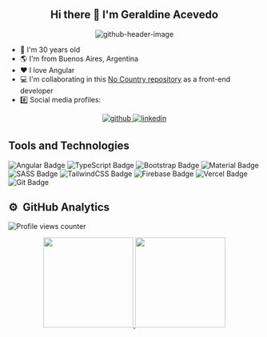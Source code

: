 <div align="center"> 
  <h2>Hi there 👋 I'm Geraldine Acevedo</h2>
</div>
<div align="center">
<img src="https://i.ibb.co/YcbH9Hn/github-header-image.png" alt="github-header-image" border="0">
</div>


- 🎂 I'm 30 years old
- 🌎 I'm from Buenos Aires, Argentina
- ❤️ I love Angular
- 💻 I'm collaborating in this [No Country repository](https://github.com/No-Country/s15-10-m-java-angular) as a front-end developer
- #️⃣ Social media profiles:


<div align="center">
  
  <a href="https://github.com/geraldineac" target="_blank">
  <img src="https://img.shields.io/badge/github-%2324292e.svg?&style=for-the-badge&logo=github" alt="github" style="margin-bottom: 5px;" />
  </a>
  
  <a href="https://linkedin.com/in/geraldine-acevedo-link" target="_blank">
  <img src="https://img.shields.io/badge/linkedin-%231E77B5.svg?&style=for-the-badge&logo=linkedin&logoColor=white" alt="linkedin" style="margin-bottom: 5px;" />
  </a>

</div>

## Tools and Technologies

![Angular Badge](https://img.shields.io/badge/Angular-red?logo=angular&logoColor=fff&style=flat)
![TypeScript Badge](https://img.shields.io/badge/TypeScript-008CDD?logo=typescript&logoColor=fff&style=flat)
![Bootstrap Badge](https://img.shields.io/badge/Bootstrap-7A33FF?logo=bootstrap&logoColor=fff&style=flat)
![Material Badge](https://img.shields.io/badge/Material%20Design-000000?logo=materialdesign&logoColor=fff&style=flat)
![SASS Badge](https://img.shields.io/badge/SASS-C470A0?logo=sass&logoColor=fff&style=flat)
![TailwindCSS Badge](https://img.shields.io/badge/TailwindCSS-319795?logo=tailwindcss&logoColor=fff&style=flat)
![Firebase Badge](https://img.shields.io/badge/Firebase-orange?logo=firebase&logoColor=fff&style=flat)
![Vercel Badge](https://img.shields.io/badge/Vercel-000000?logo=vercel&logoColor=fff&style=flat)
![Git Badge](https://img.shields.io/badge/Git-red?logo=git&logoColor=fff&style=flat)


 ## ⚙️ &nbsp;GitHub Analytics

 <p align="center">

   
   ![Profile views counter](https://komarev.com/ghpvc/?username=geraldineac&&style=flat)

   
 </p>

<p align="center">

<a href="https://github.com/geraldineac">

  <img height="180em" src="https://github-readme-stats-eight-theta.vercel.app/api?username=geraldineac&show_icons=true&theme=algolia&include_all_commits=true&count_private=true"/>
  <img height="180em" src="https://github-readme-stats-eight-theta.vercel.app/api/top-langs/?username=geraldineac&layout=compact&langs_count=8&theme=algolia"/>
</a>
</p> 

<!--
**geraldineac/geraldineac** is a ✨ _special_ ✨ repository because its `README.md` (this file) appears on your GitHub profile.

Here are some ideas to get you started:

- 🔭 I’m currently working on ...
- 🌱 I’m currently learning ...
- 👯 I’m looking to collaborate on ...
- 🤔 I’m looking for help with ...
- 💬 Ask me about ...
- 📫 How to reach me: ...
- 😄 Pronouns: ...
- ⚡ Fun fact: ...
-->
